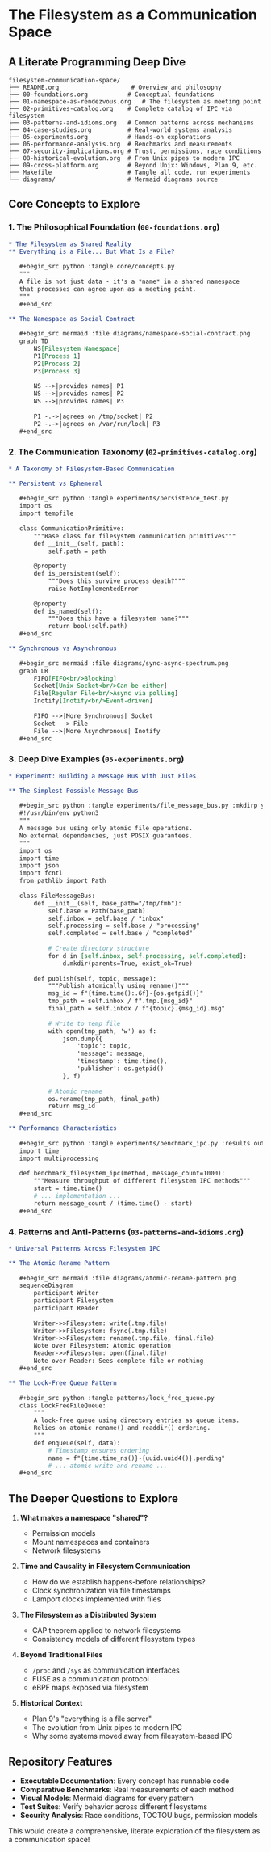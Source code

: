 # The Filesystem as a Communication Space
## A Literate Programming Deep Dive

```
filesystem-communication-space/
├── README.org                    # Overview and philosophy
├── 00-foundations.org           # Conceptual foundations
├── 01-namespace-as-rendezvous.org   # The filesystem as meeting point
├── 02-primitives-catalog.org    # Complete catalog of IPC via filesystem
├── 03-patterns-and-idioms.org   # Common patterns across mechanisms
├── 04-case-studies.org          # Real-world systems analysis
├── 05-experiments.org           # Hands-on explorations
├── 06-performance-analysis.org  # Benchmarks and measurements
├── 07-security-implications.org # Trust, permissions, race conditions
├── 08-historical-evolution.org  # From Unix pipes to modern IPC
├── 09-cross-platform.org        # Beyond Unix: Windows, Plan 9, etc.
├── Makefile                     # Tangle all code, run experiments
└── diagrams/                    # Mermaid diagrams source
```

## Core Concepts to Explore

### 1. The Philosophical Foundation (`00-foundations.org`)

```org
* The Filesystem as Shared Reality
** Everything is a File... But What Is a File?
   
   #+begin_src python :tangle core/concepts.py
   """
   A file is not just data - it's a *name* in a shared namespace
   that processes can agree upon as a meeting point.
   """
   #+end_src

** The Namespace as Social Contract
   
   #+begin_src mermaid :file diagrams/namespace-social-contract.png
   graph TD
       NS[Filesystem Namespace]
       P1[Process 1]
       P2[Process 2]
       P3[Process 3]
       
       NS -->|provides names| P1
       NS -->|provides names| P2
       NS -->|provides names| P3
       
       P1 -.->|agrees on /tmp/socket| P2
       P2 -.->|agrees on /var/run/lock| P3
   #+end_src
```

### 2. The Communication Taxonomy (`02-primitives-catalog.org`)

```org
* A Taxonomy of Filesystem-Based Communication

** Persistent vs Ephemeral
   
   #+begin_src python :tangle experiments/persistence_test.py
   import os
   import tempfile
   
   class CommunicationPrimitive:
       """Base class for filesystem communication primitives"""
       def __init__(self, path):
           self.path = path
           
       @property
       def is_persistent(self):
           """Does this survive process death?"""
           raise NotImplementedError
           
       @property
       def is_named(self):
           """Does this have a filesystem name?"""
           return bool(self.path)
   #+end_src

** Synchronous vs Asynchronous
   
   #+begin_src mermaid :file diagrams/sync-async-spectrum.png
   graph LR
       FIFO[FIFO<br/>Blocking]
       Socket[Unix Socket<br/>Can be either]
       File[Regular File<br/>Async via polling]
       Inotify[Inotify<br/>Event-driven]
       
       FIFO -->|More Synchronous| Socket
       Socket --> File
       File -->|More Asynchronous| Inotify
   #+end_src
```

### 3. Deep Dive Examples (`05-experiments.org`)

```org
* Experiment: Building a Message Bus with Just Files

** The Simplest Possible Message Bus
   
   #+begin_src python :tangle experiments/file_message_bus.py :mkdirp yes
   #!/usr/bin/env python3
   """
   A message bus using only atomic file operations.
   No external dependencies, just POSIX guarantees.
   """
   import os
   import time
   import json
   import fcntl
   from pathlib import Path
   
   class FileMessageBus:
       def __init__(self, base_path="/tmp/fmb"):
           self.base = Path(base_path)
           self.inbox = self.base / "inbox"
           self.processing = self.base / "processing"
           self.completed = self.base / "completed"
           
           # Create directory structure
           for d in [self.inbox, self.processing, self.completed]:
               d.mkdir(parents=True, exist_ok=True)
   
       def publish(self, topic, message):
           """Publish atomically using rename()"""
           msg_id = f"{time.time():.6f}-{os.getpid()}"
           tmp_path = self.inbox / f".tmp.{msg_id}"
           final_path = self.inbox / f"{topic}.{msg_id}.msg"
           
           # Write to temp file
           with open(tmp_path, 'w') as f:
               json.dump({
                   'topic': topic,
                   'message': message,
                   'timestamp': time.time(),
                   'publisher': os.getpid()
               }, f)
           
           # Atomic rename
           os.rename(tmp_path, final_path)
           return msg_id
   #+end_src

** Performance Characteristics
   
   #+begin_src python :tangle experiments/benchmark_ipc.py :results output
   import time
   import multiprocessing
   
   def benchmark_filesystem_ipc(method, message_count=1000):
       """Measure throughput of different filesystem IPC methods"""
       start = time.time()
       # ... implementation ...
       return message_count / (time.time() - start)
   #+end_src
```

### 4. Patterns and Anti-Patterns (`03-patterns-and-idioms.org`)

```org
* Universal Patterns Across Filesystem IPC

** The Atomic Rename Pattern
   
   #+begin_src mermaid :file diagrams/atomic-rename-pattern.png
   sequenceDiagram
       participant Writer
       participant Filesystem
       participant Reader
       
       Writer->>Filesystem: write(.tmp.file)
       Writer->>Filesystem: fsync(.tmp.file)
       Writer->>Filesystem: rename(.tmp.file, final.file)
       Note over Filesystem: Atomic operation
       Reader->>Filesystem: open(final.file)
       Note over Reader: Sees complete file or nothing
   #+end_src

** The Lock-Free Queue Pattern
   
   #+begin_src python :tangle patterns/lock_free_queue.py
   class LockFreeFileQueue:
       """
       A lock-free queue using directory entries as queue items.
       Relies on atomic rename() and readdir() ordering.
       """
       def enqueue(self, data):
           # Timestamp ensures ordering
           name = f"{time.time_ns()}-{uuid.uuid4()}.pending"
           # ... atomic write and rename ...
   #+end_src
```

## The Deeper Questions to Explore

1. **What makes a namespace "shared"?**
   - Permission models
   - Mount namespaces and containers
   - Network filesystems

2. **Time and Causality in Filesystem Communication**
   - How do we establish happens-before relationships?
   - Clock synchronization via file timestamps
   - Lamport clocks implemented with files

3. **The Filesystem as a Distributed System**
   - CAP theorem applied to network filesystems
   - Consistency models of different filesystem types

4. **Beyond Traditional Files**
   - `/proc` and `/sys` as communication interfaces
   - FUSE as a communication protocol
   - eBPF maps exposed via filesystem

5. **Historical Context**
   - Plan 9's "everything is a file server"
   - The evolution from Unix pipes to modern IPC
   - Why some systems moved away from filesystem-based IPC

## Repository Features

- **Executable Documentation**: Every concept has runnable code
- **Comparative Benchmarks**: Real measurements of each method
- **Visual Models**: Mermaid diagrams for every pattern
- **Test Suites**: Verify behavior across different filesystems
- **Security Analysis**: Race conditions, TOCTOU bugs, permission models

This would create a comprehensive, literate exploration of the filesystem as a communication space!
